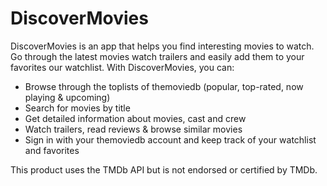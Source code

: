 # DiscoverMovies

DiscoverMovies is an app that helps you find interesting movies to watch. Go through the latest movies watch trailers and easily add them to your favorites our watchlist. With DiscoverMovies, you can:

- Browse through the toplists of themoviedb (popular, top-rated, now playing & upcoming)
- Search for movies by title
- Get detailed information about movies, cast and crew 
- Watch trailers, read reviews & browse similar movies
- Sign in with your themoviedb account and keep track of your watchlist and favorites

This product uses the TMDb API but is not endorsed or certified by TMDb.



